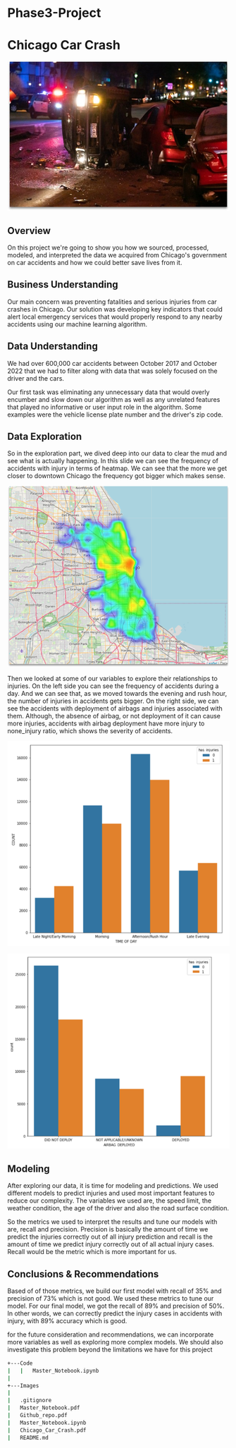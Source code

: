 # Phase3-Project
# Chicago Car Crash

![](Images/Header.jpg)

## Overview

On this project we're going to show you how we sourced, processed, modeled, and interpreted the data we acquired from Chicago's government on car accidents and how we could better save lives from it.

## Business Understanding

Our main concern was preventing fatalities and serious injuries from car crashes in Chicago. Our solution was developing key indicators that could alert local emergency services that would properly respond to any nearby accidents using our machine learning algorithm.

## Data Understanding

We had over 600,000 car accidents between October 2017 and October 2022 that we had to filter along with data that was solely focused on the driver and the cars.

Our first task was eliminating any unnecessary data that would overly encumber and slow down our algorithm as well as any unrelated features that played no informative or user input role in the algorithm. Some examples were the vehicle license plate number and the driver's zip code.

## Data Exploration

So in the exploration part, we dived deep into our data to clear the mud and see what is actually happening. In this slide we can see the frequency of accidents with injury in terms of heatmap. We can see that the more we get closer to downtown Chicago the frequency got bigger which makes sense.

![](Images/Heatmap.PNG)

Then we looked at some of our variables to explore their relationships to injuries. On the left side you can see the frequency of accidents during a day. And we can see that, as we moved towards the evening and rush hour, the number of injuries in accidents gets bigger.   On the right side, we can see the accidents with deployment of airbags and injuries associated with them. Although, the absence of airbag, or not deployment of it can cause more injuries, accidents with airbag deployment have more injury to none_injury ratio, which shows the severity of accidents.

![](Images/Time_of_day.png)

![](Images/Airbag.png)

## Modeling

After exploring our data, it is time for modeling and predictions. We used different models to predict injuries and used most important features to reduce our complexity. The variables we used are, the speed limit, the weather condition, the age of the driver and also the road surface condition.

So the metrics we used to interpret the results and tune our models with are, recall and precision. Precision is basically the amount of time we predict the injuries correctly out of all injury prediction and recall is the amount of time we predict injury correctly out of all actual injury cases. Recall would be the metric which is more important for us. 

## Conclusions & Recommendations

Based of of those metrics, we build our first model with recall of 35% and precision of 73% which is not good. We used these metrics to tune our model. For our final model, we got the recall of 89% and precision of 50%. In other words, we can correctly predict the injury cases in accidents with injury,   with 89% accuracy which is good.

for the future consideration and recommendations, we can incorporate more variables as well as exploring more complex models. We should also investigate this problem beyond the limitations we have for this project


```bash
+---Code
|   |   Master_Notebook.ipynb
|
+---Images
|
|   .gitignore
|   Master_Notebook.pdf
|   Github_repo.pdf
|   Master_Notebook.ipynb
|   Chicago_Car_Crash.pdf
|   README.md
```